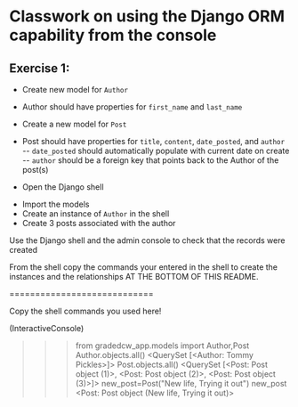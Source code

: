 # Classwork on using the Django ORM capability from the console

## Exercise 1:
* Create new model for ```Author```
- Author should have properties for ```first_name``` and ```last_name```

* Create a new model for ```Post```
- Post should have properties for ```title```, ```content```, ```date_posted```, and ```author```
-- ```date_posted``` should automatically populate with current date on create
-- ```author``` should be a foreign key that points back to the Author of the post(s)


* Open the Django shell
- Import the models
- Create an instance of ```Author``` in the shell
- Create 3 posts associated with the author

Use the Django shell and the admin console to check that the records were created

From the shell copy the commands your entered in the shell to create the instances and the relationships AT THE BOTTOM OF THIS README.


============================

Copy the shell commands you used here!

(InteractiveConsole)
>>> from gradedcw_app.models import Author,Post
>>> Author.objects.all()
<QuerySet [<Author: Tommy Pickles>]>
>>> Post.objects.all()
<QuerySet [<Post: Post object (1)>, <Post: Post object (2)>, <Post: Post object (3)>]>
>>> new_post=Post("New life, Trying it out")
>>> new_post
<Post: Post object (New life, Trying it out)>
>>> 


